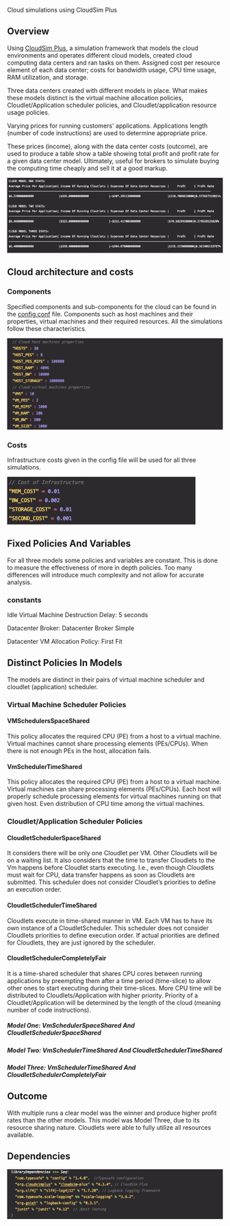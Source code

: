 Cloud simulations using CloudSim Plus

## Overview
Using [CloudSim Plus](http://cloudsimplus.org/), a simulation framework that models the cloud environments and operates different cloud models,
created cloud computing data centers and ran tasks on them. Assigned cost per resource element of each data center; costs for bandwidth usage, CPU time usage, RAM utilization, and storage.

Three data centers created with different models in place. What makes these models distinct is the virtual machine allocation policies, Cloudlet/Application scheduler policies, and Cloudlet/application resource usage policies.

Varying prices for running customers' applications. Applications length (number of code instructions) are used to determine appropriate price. 

These prices (income), along with the data center costs (outcome), are used to produce a table show a table showing total profit and profit rate for a given data center model. Ultimately, useful for brokers to simulate buying the computing time cheaply and sell it at a good markup.

![Image of Outputs Stats](./Images/Stats.png)

## Cloud architecture and costs
### Components
Specified components and sub-components for the cloud can be found in the [config.conf](./src/main/resources/config.conf) file. 
Components such as host machines and their properties, virtual machines and their required resources. All the simulations follow these characteristics.

![Image of Host And Vms](./Images/HostAndVms.png)

### Costs
Infrastructure costs given in the config file will be used for all three simulations.

![Image of Costs](./Images/IaaSCosts.png)

## Fixed Policies And Variables
For all three models some policies and variables are constant. This is done to measure the effectiveness of more in depth policies. Too many differences will introduce much complexity and not allow for accurate analysis.   

### constants

Idle Virtual Machine Destruction Delay: 5 seconds

Datacenter Broker: Datacenter Broker Simple

Datacenter VM Allocation Policy: First Fit


## Distinct Policies In Models
The models are distinct in their pairs of virtual machine scheduler and cloudlet (application) scheduler.

### Virtual Machine Scheduler Policies
#### VMSchedulersSpaceShared
This policy allocates the required CPU (PE) from a host to a virtual machine. Virtual machines cannot share processing elements (PEs/CPUs). When there is not enough PEs in the host, allocation fails.

#### VmSchedulerTimeShared
This policy allocates the required CPU (PE) from a host to a virtual machine. Virtual machines can share processing elements (PEs/CPUs).
Each host will properly schedule processing elements for virtual machines running on that given host. Even distribution of CPU time among the virtual machines.

### Cloudlet/Application Scheduler Policies

#### CloudletSchedulerSpaceShared
It considers there will be only one Cloudlet per VM. Other Cloudlets will be on a waiting list. 
It also considers that the time to transfer Cloudlets to the Vm happens before Cloudlet starts 
executing. I.e., even though Cloudlets must wait for CPU, data transfer happens as soon as 
Cloudlets are submitted. This scheduler does not consider Cloudlet’s priorities to define an execution order.

#### CloudletSchedulerTimeShared
Cloudlets execute in time-shared manner in VM. Each VM has to have its own instance of a CloudletScheduler. This scheduler does not consider Cloudlets priorities to define execution order. If actual priorities are defined for Cloudlets, they are just ignored by the scheduler.


#### CloudletSchedulerCompletelyFair
It is a time-shared scheduler that shares CPU cores between running applications by preempting them after a time period (time-slice) to allow other ones to start executing during their time-slices.
More CPU time will be distributed to Cloudlets/Application with higher priority. Priority of a Cloudlet/Application will be determined by the length of the cloud (meaning number of code instructions).

##### Model One: VmSchedulerSpaceShared And CloudletSchedulerSpaceShared
##### Model Two: VmSchedulerTimeShared And CloudletSchedulerTimeShared
##### Model Three: VmSchedulerTimeShared And CloudletSchedulerCompletelyFair

## Outcome
With multiple runs a clear model was the winner and produce higher profit rates than the other models. This model was Model Three, due to its resource sharing nature. Cloudlets were able to fully utilize all resources available.

## Dependencies
![Project dependencies](./Images/Dep.png)

